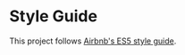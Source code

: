 # Style Guide #

This project follows [Airbnb's ES5 style guide](https://github.com/airbnb/javascript/tree/master/es5).
